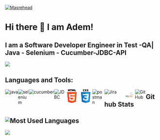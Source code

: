 [![Masrehead](https://gifdb.com/images/high/red-hacker-matrix-rxowhi05xduket6f/400px.gif)](https://AdemBasoglu.io)

# Hi there 👋 I am Adem!

## I am a Software Developer Engineer in Test -QA| Java - Selenium - Cucumber-JDBC-API

![](https://komarev.com/ghpvc/?username=AdemBasoglu)

## Languages and Tools:

<img align="left" alt="java" height=36px src="https://logos-download.com/wp-content/uploads/2016/10/Java_logo_icon.png"/>
<img align="left" alt="selenium" width=36px src= "https://upload.wikimedia.org/wikipedia/commons/thumb/d/d5/Selenium_Logo.png/1200px-Selenium_Logo.png"/>
<img align="left" alt="cucumber" height=36px src="https://encrypted-tbn1.gstatic.com/images?q=tbn:ANd9GcRwfaCCeBtUYrrJz30sBA4IHBFLclgMVbGItsmHWf0EhsD0SA64"/>
<img align="left" alt="JDBC" width=36px src="https://encrypted-tbn0.gstatic.com/images?q=tbn:ANd9GcQ8x-_QBEnIf8jXYLY1c-PAh40xFC9Ia2zyYz35utSj&s" />
<img align="left" alt="HTML5" width=45px src="https://raw.githubusercontent.com/github/explore/80688e429a7d4ef2fca1e82350fe8e3517d3494d/topics/html/html.png" />
<img align="left" alt="CSS3" width=45px src="https://raw.githubusercontent.com/github/explore/80688e429a7d4ef2fca1e82350fe8e3517d3494d/topics/css/css.png" />
<img align="left" alt="postman" width=40px src="https://seeklogo.com/images/P/postman-logo-0087CA0D15-seeklogo.com.png" />
<img align="left" alt="Jira" width=65px src="https://encrypted-tbn0.gstatic.com/images?q=tbn:ANd9GcTXbZKnu7FYpiyDIq9di7Sre_z8CbddRXzIwQ&usqp=CAU" />
<img align="left" alt="MySQL" width=36px src="https://raw.githubusercontent.com/github/explore/80688e429a7d4ef2fca1e82350fe8e3517d3494d/topics/mysql/mysql.png" />
<img align="left" alt="GitHub" width=36px src="https://www.oomnitza.com/wp-content/uploads/2022/06/github-logo-300x300.png" />




## <summary> Github Stats</summary>
## <img align="left" src="https://github-readme-stats.vercel.app/api?username=AdemBasoglu&theme=dark" >

## <summary> Most Used Languages</summary>
<img align="left" src="https://github-readme-stats.vercel.app/api/top-langs/?username=AdemBasoglu&layout=compact&theme=dark" >

<!--
**AdemBasoglu/AdemBasoglu** is a ✨ _special_ ✨ repository because its `README.md` (this file) appears on your GitHub profile.

### Here are some ideas to get you started:

- 🔭 I’m currently working
- 🌱 I’m currently learning
- 👯 I’m looking to collaborate on ...
- 🤔 I’m looking for help with ...
- 💬 Ask me about ...
- 📫 How to reach me: ...
- 😄 Pronouns: ...
- ⚡ Fun fact: .....
-->
